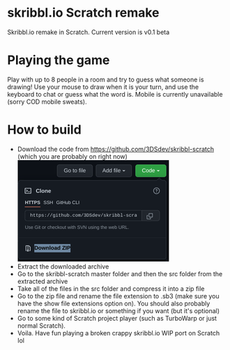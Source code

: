 # skribbl.io Scratch remake
Skribbl.io remake in Scratch. Current version is v0.1 beta

# Playing the game

Play with up to 8 people in a room and try to guess what someone is drawing!
Use your mouse to draw when it is your turn, and use the keyboard to chat or guess what the word is.
Mobile is currently unavailable (sorry COD mobile sweats).

# How to build

- Download the code from https://github.com/3DSdev/skribbl-scratch (which you are probably on right now)
![Downloading the repo](https://github.com/3DSdev/skribbl-scratch/blob/main/media/download-repo.png?raw=true)
- Extract the downloaded archive
- Go to the skribbl-scratch master folder and then the src folder from the extracted archive
- Take all of the files in the src folder and compress it into a zip file
- Go to the zip file and rename the file extension to .sb3 (make sure you have the show file extensions option on). You should also probably rename the file to skribbl.io or something if you want (but it's optional)
- Go to some kind of Scratch project player (such as TurboWarp or just normal Scratch).
- Voila. Have fun playing a broken crappy skribbl.io WIP port on Scratch lol
